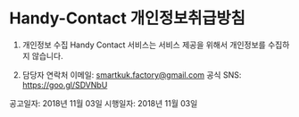 # Handy-Contact 개인정보취급방침

1. 개인정보 수집
Handy Contact 서비스는 서비스 제공을 위해서 개인정보를 수집하지 않습니다.

2. 담당자 연락처
이메일: smartkuk.factory@gmail.com
공식 SNS: https://goo.gl/SDVNbU

공고일자: 2018년 11월 03일
시행일자: 2018년 11월 03일
